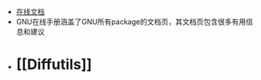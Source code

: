 - [在线文档](https://www.gnu.org/manual/)
- GNU在线手册涵盖了GNU所有package的文档页，其文档页包含很多有用信息和建议
- # [[Diffutils]]